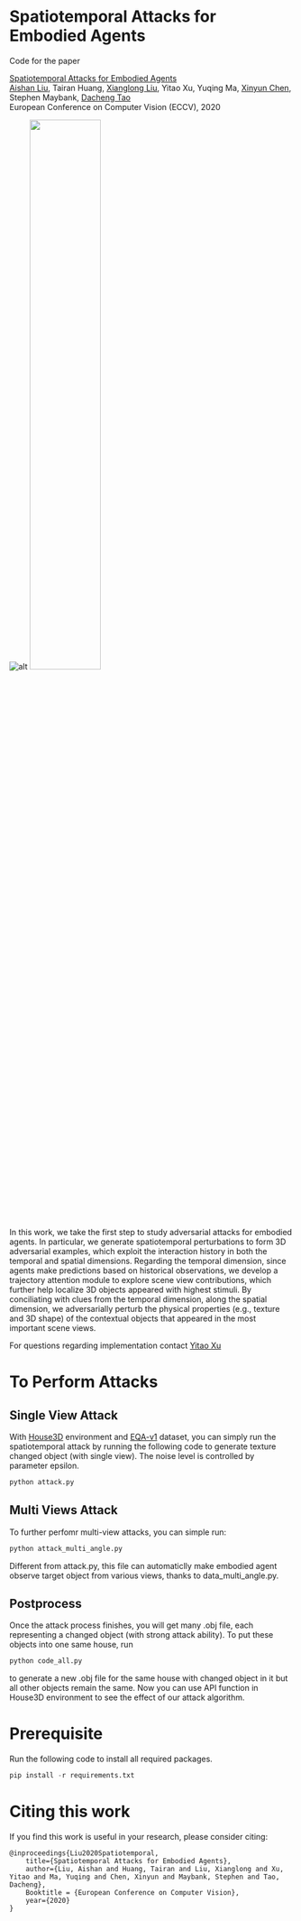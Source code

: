 # Spatiotemporal Attacks for Embodied Agents

Code for the paper 

[Spatiotemporal Attacks for Embodied Agents](https://arxiv.org/pdf/2005.09161.pdf)
<br>[Aishan Liu](https://liuaishan.github.io/), Tairan Huang, [Xianglong Liu](http://sites.nlsde.buaa.edu.cn/~xlliu/), Yitao Xu, Yuqing Ma, [Xinyun Chen](https://jungyhuk.github.io/), Stephen Maybank, [Dacheng Tao](https://www.sydney.edu.au/engineering/about/our-people/academic-staff/dacheng-tao.html)
<br>European Conference on Computer Vision (ECCV), 2020

![alt](https://github.com/liuaishan/SpatiotemporalAttack/blob/master/frontpage.jpg)
<img src="https://github.com/liuaishan/SpatiotemporalAttack/blob/master/frontpage.jpg" width="50%">

In this work, we take the first step to study adversarial attacks for embodied agents. In particular, we generate spatiotemporal perturbations to form 3D adversarial examples, which exploit the interaction history in both the temporal and spatial dimensions. Regarding the temporal dimension, since agents make predictions based on historical observations, we develop a trajectory attention module to explore scene view contributions, which further help localize 3D objects appeared with highest stimuli. By conciliating with clues from the temporal dimension, along the spatial dimension, we adversarially perturb the physical properties (e.g., texture and 3D shape) of the contextual objects that appeared in the most important scene views.

For questions regarding implementation contact [Yitao Xu](xuyitao@buaa.edu.cn)

# To Perform Attacks

## Single View Attack
With [House3D](https://github.com/facebookresearch/house3d) environment and [EQA-v1](https://github.com/facebookresearch/EmbodiedQA) dataset, you can simply run the spatiotemporal attack by running the following code to generate texture changed object (with single view). The noise level is controlled by parameter epsilon.
```python
python attack.py
```

## Multi Views Attack
To further perfomr multi-view attacks, you can simple run:
```python
python attack_multi_angle.py
```
Different from attack.py, this file can automaticlly make embodied agent observe target object from various views, thanks to data_multi_angle.py.

## Postprocess
Once the attack process finishes, you will get many .obj file, each representing a changed object (with strong attack ability). To put these objects into one same house, run
```python
python code_all.py
```
to generate a new .obj file for the same house with changed object in it but all other objects remain the same. 
Now you can use API function in House3D environment to see the effect of our attack algorithm.


# Prerequisite
Run the following code to install all required packages.

```python
pip install -r requirements.txt
```

# Citing this work

If you find this work is useful in your research, please consider citing:

```
@inproceedings{Liu2020Spatiotemporal,
    title={Spatiotemporal Attacks for Embodied Agents},
    author={Liu, Aishan and Huang, Tairan and Liu, Xianglong and Xu, Yitao and Ma, Yuqing and Chen, Xinyun and Maybank, Stephen and Tao, Dacheng},
    Booktitle = {European Conference on Computer Vision},
    year={2020}
}
```
